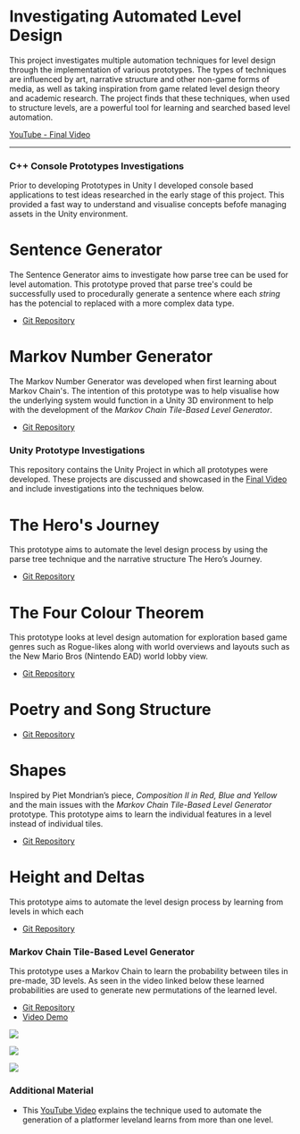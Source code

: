 # Investigating Automated Level Design

This project investigates multiple automation techniques for level design through the implementation of various prototypes. The types of techniques are influenced by art, narrative structure and other non-game forms of media, as well as taking inspiration from game related level design theory and academic research. The project finds that these techniques, when used to structure levels, are a powerful tool for learning and searched based level automation.

[YouTube - Final Video](https://www.youtube.com/watch?v=tlCWWixwgvA)

---


### C++ Console Prototypes Investigations
Prior to developing Prototypes in Unity I developed console based applications to test ideas researched in the early stage of this project. This provided a fast way to understand and visualise concepts befofe managing assets in the Unity environment.


# Sentence Generator
The Sentence Generator aims to investigate how parse tree can be used for level automation. This prototype proved that parse tree's could be successfully used to procedurally generate a sentence where each *string* has the potencial to replaced with a more complex data type. 

- [Git Repository](https://github.com/DudleyHK/Level-Design-In-Console)




# Markov Number Generator
The Markov Number Generator was developed when first learning about Markov Chain's. The intention of this prototype was to help visualise how the underlying system would function in a Unity 3D environment to help with the development of the *Markov Chain Tile-Based Level Generator*.

- [Git Repository](https://github.com/DudleyHK/Level-Design-In-Console)




### Unity Prototype Investigations
This repository contains the Unity Project in which all prototypes were developed. These projects are discussed and showcased in the [Final Video](https://www.youtube.com/watch?v=tlCWWixwgvA) and include investigations into the techniques below.


# The Hero's Journey
This prototype aims to automate the level design process by using the parse tree technique and the narrative structure The Hero’s Journey.

- [Git Repository](https://github.com/DudleyHK/Investigating-Level-Design-Techniques)



# The Four Colour Theorem
This prototype looks at level design automation for exploration based game genres such as Rogue-likes along with world overviews and layouts such as the New Mario Bros (Nintendo EAD) world lobby view.

- [Git Repository](https://github.com/DudleyHK/Investigating-Level-Design-Techniques)




# Poetry and Song Structure

- [Git Repository](https://github.com/DudleyHK/Investigating-Level-Design-Techniques)




# Shapes
Inspired by Piet Mondrian’s piece, *Composition II in Red, Blue and Yellow* and the main issues with the *Markov Chain Tile-Based Level Generator* prototype. This prototype aims to learn the individual features in a level instead of individual tiles.

- [Git Repository](https://github.com/DudleyHK/Heights-and-Deltas)



# Height and Deltas
This prototype aims to automate the level design process by learning from levels in which each 

- [Git Repository](https://github.com/DudleyHK/Heights-and-Deltas)




### Markov Chain Tile-Based Level Generator
This prototype uses a Markov Chain to learn the probability between tiles in pre-made, 3D levels. As seen in the video linked below these learned probabilities are used to generate new permutations of the learned level.

- [Git Repository](https://github.com/DudleyHK/Automated-3D-Level-Generation)
- [Video Demo](https://www.youtube.com/watch?v=76XambrRW_M)


![](https://dudleyhk.github.io/portfolio/disseration%20project/Markov%20Level%20Generator/MarkovChainGeneration.png)

![](https://dudleyHK.github.io/portfolio/disseration%20project/Markov%20Level%20Generator/MarkovChainGenerationAirTiles.png)

![](https://dudleyHK.github.io/portfolio/disseration%20project/Markov%20Level%20Generator/MarkovChainGenerationTransitionMatrix.png)




### Additional Material
* This [YouTube Video](https://www.youtube.com/watch?v=XcxsckJOvIg) explains the technique used to automate the generation of a platformer leveland learns from more than one level.
